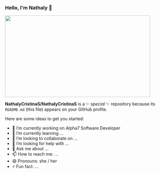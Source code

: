 ### Hello, I'm Nathaly 👋


<img src="https://giphy.com/embed/kQ3FSVoJrkYWk" width="480" height="270" frameBorder="0" class="giphy-embed" allowFullScreen/>


**NathalyCristinaS/NathalyCristinaS** is a ✨ _special_ ✨ repository because its `README.md` (this file) appears on your GitHub profile.

Here are some ideas to get you started:

- 🔭 I’m currently working on Alpha7 Software Developer
- 🌱 I’m currently learning ...
- 👯 I’m looking to collaborate on ...
- 🤔 I’m looking for help with ...
- 💬 Ask me about ...
- 📫 How to reach me: ...
- 😄 Pronouns: she / her
- ⚡ Fun fact: ...


